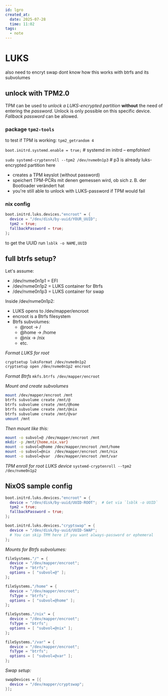 ```yaml
---
id: lgro
created_at:
  date: 2025-07-28
  time: 11:02
tags:
  - note
---
```

# LUKS

also need to encryt swap
dont know how this works with btrfs and its subvolumes

## unlock with TPM2.0
TPM can be used to *unlock a LUKS-encrypted partition* **without** the need of entering the *password*.
Unlock is only possible on this specific device.
*Fallback password* can be allowed.


### package `tpm2-tools`
to test if TPM is working: `tpm2_getrandom 4`

`boot.initrd.systemd.enable = true;` # systemd im initrd – empfohlen!

`sudo systemd-cryptenroll --tpm2 /dev/nvme0n1p3` # p3 is already luks-encrypted partition here
- creates a TPM keyslot (without password)
- speichert TPM-PCRs mit denen gemessen wird, ob sich z. B. der Bootloader verändert hat
- you're still able to unlock with LUKS-password if TPM would fail

### nix config
```nix
boot.initrd.luks.devices."encroot" = {
  device = "/dev/disk/by-uuid/YOUR_UUID";
  tpm2 = true;
  fallbackPassword = true;
};
```
to get the UUID run `lsblk -o NAME,UUID`


## full btrfs setup?

Let's assume:
  - /dev/nvme0n1p1 = EFI
  - /dev/nvme0n1p2 = LUKS container for Btrfs
  - /dev/nvme0n1p3 = LUKS container for swap

Inside /dev/nvme0n1p2:
  - LUKS opens to /dev/mapper/encroot
  - encroot is a Btrfs filesystem
  - Btrfs subvolumes:
    - @root → /
    - @home → /home
    - @nix → /nix
    - etc.


*Format LUKS for root*
```sh
cryptsetup luksFormat /dev/nvme0n1p2
cryptsetup open /dev/nvme0n1p2 encroot
```

*Format Btrfs*
`mkfs.btrfs /dev/mapper/encroot`

*Mount and create subvolumes*
```sh
mount /dev/mapper/encroot /mnt
btrfs subvolume create /mnt/@
btrfs subvolume create /mnt/@home
btrfs subvolume create /mnt/@nix
btrfs subvolume create /mnt/@var
umount /mnt
```

*Then mount like this:*
```sh
mount -o subvol=@ /dev/mapper/encroot /mnt
mkdir -p /mnt/{home,nix,var}
mount -o subvol=@home /dev/mapper/encroot /mnt/home
mount -o subvol=@nix  /dev/mapper/encroot /mnt/nix
mount -o subvol=@var  /dev/mapper/encroot /mnt/var
```
*TPM enroll for root LUKS device*
`systemd-cryptenroll --tpm2 /dev/nvme0n1p2`


## NixOS sample config
```nix
boot.initrd.luks.devices."encroot" = {
  device = "/dev/disk/by-uuid/UUID-ROOT";  # Get via `lsblk -o UUID`
  tpm2 = true;
  fallbackPassword = true;
};

boot.initrd.luks.devices."cryptswap" = {
  device = "/dev/disk/by-uuid/UUID-SWAP";
  # You can skip TPM here if you want always-password or ephemeral
};
```

*Mounts for Btrfs subvolumes:*
```nix
fileSystems."/" = {
  device = "/dev/mapper/encroot";
  fsType = "btrfs";
  options = [ "subvol=@" ];
};

fileSystems."/home" = {
  device = "/dev/mapper/encroot";
  fsType = "btrfs";
  options = [ "subvol=@home" ];
};

fileSystems."/nix" = {
  device = "/dev/mapper/encroot";
  fsType = "btrfs";
  options = [ "subvol=@nix" ];
};

fileSystems."/var" = {
  device = "/dev/mapper/encroot";
  fsType = "btrfs";
  options = [ "subvol=@var" ];
};
```

*Swap setup:*
```nix
swapDevices = [{
  device = "/dev/mapper/cryptswap";
}];
```





